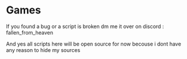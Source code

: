 # Games
If you found a bug or a script is broken dm me it over on discord : fallen_from_heaven

And yes all scripts here will be open source for now becouse i dont have any reason to hide my sources
